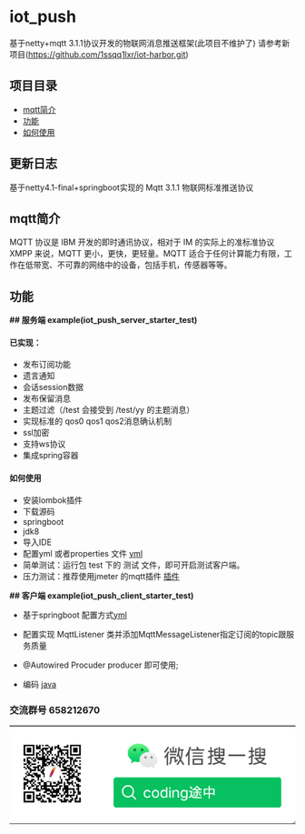 # iot_push
基于netty+mqtt 3.1.1协议开发的物联网消息推送框架(此项目不维护了)
请参考新项目(https://github.com/1ssqq1lxr/iot-harbor.git)
 ## 项目目录
 * [mqtt简介](#1)
 * [功能](#2)
 * [如何使用](#3)
 ## 更新日志
 基于netty4.1-final+springboot实现的 Mqtt 3.1.1 物联网标准推送协议
 ## <a name="1">mqtt简介</a>
 MQTT 协议是 IBM 开发的即时通讯协议，相对于 IM 的实际上的准标准协议 XMPP 来说，MQTT 更小，更快，更轻量。MQTT 适合于任何计算能力有限，工作在低带宽、不可靠的网络中的设备，包括手机，传感器等等。
 ## <a name="2">功能</a>
 
 **## 服务端  example(iot_push_server_starter_test)**
 
 #### 已实现：
 * 发布订阅功能
 * 遗言通知
 * 会话session数据
 * 发布保留消息
 * 主题过滤（/test 会接受到 /test/yy 的主题消息）
 * 实现标准的 qos0 qos1 qos2消息确认机制
 * ssl加密
 * 支持ws协议
 * 集成spring容器
   
 
 #### <a name="3">如何使用</a>
  * 安装lombok插件  
  * 下载源码
  * springboot
  * jdk8
  * 导入IDE
  * 配置yml 或者properties 文件 [yml](https://github.com/1ssqq1lxr/iot_push/blob/master/iot_push_server_starter_test/src/main/resources/application.yml)  
  * 简单测试：运行包 test 下的 测试 文件，即可开启测试客户端。
  * 压力测试：推荐使用jmeter 的mqtt插件 [插件](https://github.com/tuanhiep/mqtt-jmeter)
 
  **## 客户端  example(iot_push_client_starter_test)**
  
  * 基于springboot 配置方式[yml](https://github.com/1ssqq1lxr/iot_push/blob/master/iot_push_client_starter_test/src/main/resources/application.yml)
  
  * 配置实现 MqttListener 类并添加MqttMessageListener指定订阅的topic跟服务质量
     
  * @Autowired Procuder producer 即可使用;
    
  * 编码 [java](https://github.com/1ssqq1lxr/iot_push/blob/master/iot_push_client_starter_test/src/main/java/com/lxr/iot/example/MqttMain.java)
    
 ### 交流群号 658212670
![avatar](icon.png)
 

